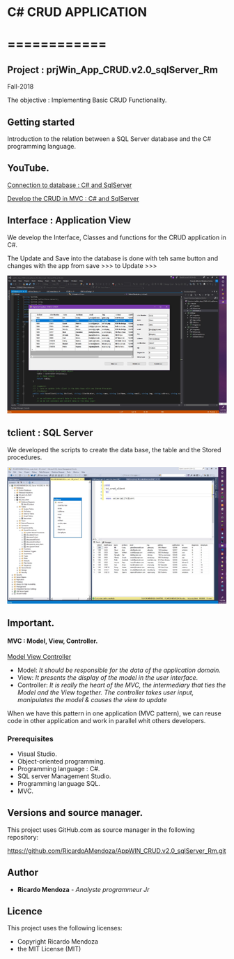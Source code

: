# C# CRUD APPLICATION
# ============

## Project : prjWin_App_CRUD.v2.0_sqlServer_Rm
Fall-2018

The objective : Implementing Basic CRUD Functionality.


## Getting started

Introduction to the relation between a SQL Server database and the C# programming language.


## YouTube.

[Connection to database : C# and SqlServer](https://www.youtube.com/watch?v=OdDkFPO_nto)

[Develop the CRUD in MVC : C# and SqlServer](https://www.youtube.com/watch?v=_H8vswpMSOw&t=650s)


## Interface : Application View

We develop the Interface, Classes and functions for the CRUD application in C#.

The Update and Save into the database is done with teh same button and changes with the app from save >>> to Update >>>

![Interface](/img/interface.jpg "View")


## tclient : SQL Server

We developed the scripts to create the data base, the table and the Stored procedures.

![tclient in SQL Server](/img/database.jpg "tclient")


## Important.

#### MVC : Model, View, Controller.

[Model View Controller](https://en.wikipedia.org/wiki/Model%E2%80%93view%E2%80%93controller)

 * Model:      *It should be responsible for the data of the application domain.*
 * View:       *It presents the display of the model in the user interface.*
 * Controller: *It is really the heart of the MVC, the intermediary that ties the Model and the View together.*
               *The controller takes user input, manipulates the model & causes the view to update*

When we have this pattern in one application (MVC pattern), we can reuse code in other application
and work in parallel whit others developers.			   
			   			     
 
### Prerequisites

 * Visual Studio.
 * Object-oriented programming.
 * Programming language : C#.
 * SQL server Management Studio.
 * Programming language SQL.
 * MVC.
 


## Versions and source manager. 

This project uses GitHub.com as source manager in the following repository:

https://github.com/RicardoAMendoza/AppWIN_CRUD.v2.0_sqlServer_Rm.git

## Author

* **Ricardo Mendoza** - *Analyste programmeur Jr* 

## Licence

This project uses the following licenses:
- Copyright Ricardo Mendoza
- the MIT License (MIT)
